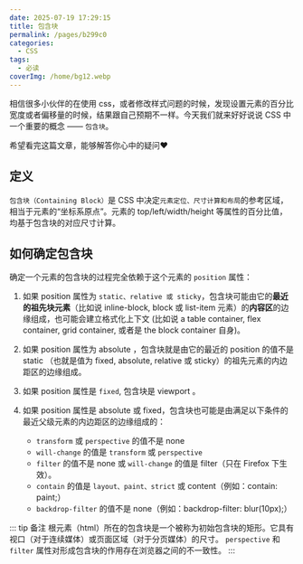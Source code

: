 ```yaml
---
date: 2025-07-19 17:29:15
title: 包含块
permalink: /pages/b299c0
categories:
  - CSS
tags:
  - 必读
coverImg: /home/bg12.webp
---
```


相信很多小伙伴的在使用 css，或者修改样式问题的时候，发现设置元素的百分比宽度或者偏移量的时候，结果跟自己预期不一样。今天我们就来好好说说 CSS 中一个重要的概念 —— `包含块`。

希望看完这篇文章，能够解答你心中的疑问:heart:

## 定义

`包含块（Containing Block）`是 CSS 中决定`元素定位、尺寸计算和布局`的参考区域，相当于元素的“坐标系原点”。元素的 top/left/width/height 等属性的百分比值，均基于包含块的对应尺寸计算。

## 如何确定包含块

确定一个元素的包含块的过程完全依赖于这个元素的 `position` 属性：

1. 如果 position 属性为 `static、relative 或 sticky`，包含块可能由它的**最近的祖先块元素**（比如说 inline-block, block 或 list-item 元素）的**内容区**的边缘组成，也可能会建立格式化上下文 (比如说 a table container, flex container, grid container, 或者是 the block container 自身)。
2. 如果 position 属性为 absolute ，包含块就是由它的最近的 position 的值不是 static （也就是值为 fixed, absolute, relative 或 sticky）的祖先元素的内边距区的边缘组成。
3. 如果 position 属性是 `fixed`, 包含块是 viewport 。
4. 如果 position 属性是 absolute 或 fixed，包含块也可能是由满足以下条件的最近父级元素的内边距区的边缘组成的：

   - `transform` 或 `perspective` 的值不是 none
   - `will-change` 的值是 `transform` 或 `perspective`
   - `filter` 的值不是 none 或 `will-change` 的值是 filter（只在 Firefox 下生效）。
   - `contain` 的值是 `layout、paint、strict` 或 content（例如：contain: paint;）
   - `backdrop-filter` 的值不是 none（例如：backdrop-filter: blur(10px);）

::: tip 备注
根元素（html）所在的包含块是一个被称为初始包含块的矩形。它具有视口（对于连续媒体）或页面区域（对于分页媒体）的尺寸。
`perspective` 和 `filter` 属性对形成包含块的作用存在浏览器之间的不一致性。
:::
